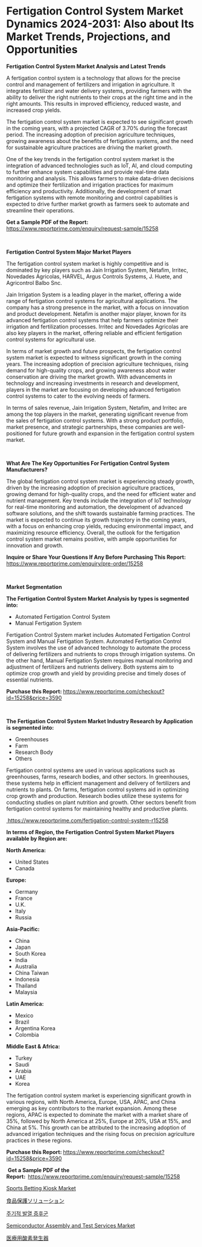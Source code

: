 <p><h1>Fertigation Control System Market Dynamics 2024-2031: Also about Its Market Trends, Projections, and Opportunities</h1></p><p><strong>Fertigation Control System Market Analysis and Latest Trends</strong></p>
<p><p>A fertigation control system is a technology that allows for the precise control and management of fertilizers and irrigation in agriculture. It integrates fertilizer and water delivery systems, providing farmers with the ability to deliver the right nutrients to their crops at the right time and in the right amounts. This results in improved efficiency, reduced waste, and increased crop yields.</p><p>The fertigation control system market is expected to see significant growth in the coming years, with a projected CAGR of 3.70% during the forecast period. The increasing adoption of precision agriculture techniques, growing awareness about the benefits of fertigation systems, and the need for sustainable agriculture practices are driving the market growth.</p><p>One of the key trends in the fertigation control system market is the integration of advanced technologies such as IoT, AI, and cloud computing to further enhance system capabilities and provide real-time data monitoring and analysis. This allows farmers to make data-driven decisions and optimize their fertilization and irrigation practices for maximum efficiency and productivity. Additionally, the development of smart fertigation systems with remote monitoring and control capabilities is expected to drive further market growth as farmers seek to automate and streamline their operations.</p></p>
<p><strong>Get a Sample PDF of the Report:&nbsp;</strong> <a href="https://www.reportprime.com/enquiry/request-sample/15258">https://www.reportprime.com/enquiry/request-sample/15258</a></p>
<p>&nbsp;</p>
<p><strong>Fertigation Control System Major Market Players</strong></p>
<p><p>The fertigation control system market is highly competitive and is dominated by key players such as Jain Irrigation System, Netafim, Irritec, Novedades Agricolas, HARVEL, Argus Controls Systems, J. Huete, and Agricontrol Balbo Snc. </p><p>Jain Irrigation System is a leading player in the market, offering a wide range of fertigation control systems for agricultural applications. The company has a strong presence in the market, with a focus on innovation and product development. Netafim is another major player, known for its advanced fertigation control systems that help farmers optimize their irrigation and fertilization processes. Irritec and Novedades Agricolas are also key players in the market, offering reliable and efficient fertigation control systems for agricultural use.</p><p>In terms of market growth and future prospects, the fertigation control system market is expected to witness significant growth in the coming years. The increasing adoption of precision agriculture techniques, rising demand for high-quality crops, and growing awareness about water conservation are driving the market growth. With advancements in technology and increasing investments in research and development, players in the market are focusing on developing advanced fertigation control systems to cater to the evolving needs of farmers.</p><p>In terms of sales revenue, Jain Irrigation System, Netafim, and Irritec are among the top players in the market, generating significant revenue from the sales of fertigation control systems. With a strong product portfolio, market presence, and strategic partnerships, these companies are well-positioned for future growth and expansion in the fertigation control system market.</p></p>
<p>&nbsp;</p>
<p><strong>What Are The Key Opportunities For Fertigation Control System Manufacturers?</strong></p>
<p><p>The global fertigation control system market is experiencing steady growth, driven by the increasing adoption of precision agriculture practices, growing demand for high-quality crops, and the need for efficient water and nutrient management. Key trends include the integration of IoT technology for real-time monitoring and automation, the development of advanced software solutions, and the shift towards sustainable farming practices. The market is expected to continue its growth trajectory in the coming years, with a focus on enhancing crop yields, reducing environmental impact, and maximizing resource efficiency. Overall, the outlook for the fertigation control system market remains positive, with ample opportunities for innovation and growth.</p></p>
<p><strong>Inquire or Share Your Questions If Any Before Purchasing This Report:</strong> <a href="https://www.reportprime.com/enquiry/pre-order/15258">https://www.reportprime.com/enquiry/pre-order/15258</a></p>
<p>&nbsp;</p>
<p><strong>Market Segmentation</strong></p>
<p><strong>The Fertigation Control System Market Analysis by types is segmented into:</strong></p>
<p><ul><li>Automated Fertigation Control System</li><li>Manual Fertigation System</li></ul></p>
<p><p>Fertigation Control System market includes Automated Fertigation Control System and Manual Fertigation System. Automated Fertigation Control System involves the use of advanced technology to automate the process of delivering fertilizers and nutrients to crops through irrigation systems. On the other hand, Manual Fertigation System requires manual monitoring and adjustment of fertilizers and nutrients delivery. Both systems aim to optimize crop growth and yield by providing precise and timely doses of essential nutrients.</p></p>
<p><strong>Purchase this Report:&nbsp;</strong><a href="https://www.reportprime.com/checkout?id=15258&price=3590">https://www.reportprime.com/checkout?id=15258&price=3590</a></p>
<p>&nbsp;</p>
<p><strong>The Fertigation Control System Market Industry Research by Application is segmented into:</strong></p>
<p><ul><li>Greenhouses</li><li>Farm</li><li>Research Body</li><li>Others</li></ul></p>
<p><p>Fertigation control systems are used in various applications such as greenhouses, farms, research bodies, and other sectors. In greenhouses, these systems help in efficient management and delivery of fertilizers and nutrients to plants. On farms, fertigation control systems aid in optimizing crop growth and production. Research bodies utilize these systems for conducting studies on plant nutrition and growth. Other sectors benefit from fertigation control systems for maintaining healthy and productive plants.</p></p>
<p><a href="https://www.reportprime.com/fertigation-control-system-r15258">&nbsp;https://www.reportprime.com/fertigation-control-system-r15258</a></p>
<p><strong>In terms of Region, the Fertigation Control System Market Players available by Region are:</strong></p>
<p>
    <p> <strong> North America: </strong>
        <ul>
            <li>United States</li>
            <li>Canada</li>
        </ul>
        </p> 
    <p> <strong> Europe: </strong>
        <ul>
            <li>Germany</li>
            <li>France</li>
            <li>U.K.</li>
            <li>Italy</li>
            <li>Russia</li>
        </ul>
        </p> 
    <p> <strong> Asia-Pacific: </strong>
        <ul>
            <li>China</li>
            <li>Japan</li>
            <li>South Korea</li>
            <li>India</li>
            <li>Australia</li>
            <li>China Taiwan</li>
            <li>Indonesia</li>
            <li>Thailand</li>
            <li>Malaysia</li>
        </ul>
        </p> 
    <p> <strong> Latin America: </strong>
        <ul>
            <li>Mexico</li>
            <li>Brazil</li>
            <li>Argentina Korea</li>
            <li>Colombia</li>
        </ul>
        </p> 
    <p> <strong> Middle East & Africa: </strong>
        <ul>
            <li>Turkey</li>
            <li>Saudi</li>
            <li>Arabia</li>
            <li>UAE</li>
            <li>Korea</li>
        </ul>
    </p>
    </p>
<p><p>The fertigation control system market is experiencing significant growth in various regions, with North America, Europe, USA, APAC, and China emerging as key contributors to the market expansion. Among these regions, APAC is expected to dominate the market with a market share of 35%, followed by North America at 25%, Europe at 20%, USA at 15%, and China at 5%. This growth can be attributed to the increasing adoption of advanced irrigation techniques and the rising focus on precision agriculture practices in these regions.</p></p>
<p><strong>Purchase this Report: </strong><a href="https://www.reportprime.com/checkout?id=15258&price=3590">https://www.reportprime.com/checkout?id=15258&price=3590</a></p>
<p>&nbsp;<strong>Get a Sample PDF of the Report:&nbsp;&nbsp;</strong><a href="https://www.reportprime.com/enquiry/request-sample/15258">https://www.reportprime.com/enquiry/request-sample/15258</a></p>
<p><strong></strong></p>
<p><p><a href="https://github.com/AndreanneHane2023/Market-Research-Report-List-1/blob/main/sports-betting-kiosk-market.md">Sports Betting Kiosk Market</a></p><p><a href="https://github.com/FrancoWeber2023/Market-Research-Report-List-1/blob/main/787818081537.md">食品保護ソリューション</a></p><p><a href="https://github.com/AidenReinger/Market-Research-Report-List-1/blob/main/777080775976.md">주기적 발열 증후군</a></p><p><a href="https://github.com/RyleeBauch2023/Market-Research-Report-List-1/blob/main/semiconductor-assembly-and-test-services-market.md">Semiconductor Assembly and Test Services Market</a></p><p><a href="https://medium.com/@colbu56546/%E5%8C%BB%E7%99%82%E7%94%A8%E9%85%B8%E7%B4%A0%E7%99%BA%E7%94%9F%E8%A3%85%E7%BD%AE%E3%81%AE%E5%B8%82%E5%A0%B4%E3%83%A1%E3%83%88%E3%83%AA%E3%82%AF%E3%82%B9%E3%82%92%E5%BE%A9%E5%8F%B7%E5%8C%96%E3%81%99%E3%82%8B-%E5%B8%82%E5%A0%B4%E3%82%B7%E3%82%A7%E3%82%A2-%E3%83%88%E3%83%AC%E3%83%B3%E3%83%89-%E6%88%90%E9%95%B7%E3%83%91%E3%82%BF%E3%83%BC%E3%83%B3-7518e9bb8f0b">医療用酸素発生器</a></p></p>